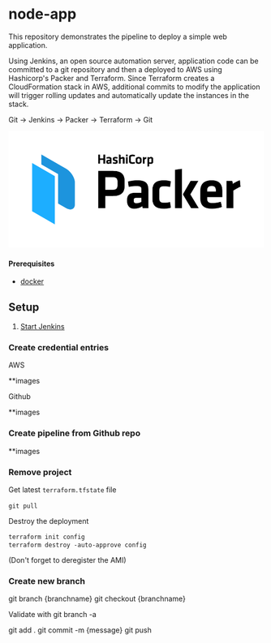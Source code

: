 # node-app

This repository demonstrates the pipeline to deploy a simple web application.

Using Jenkins, an open source automation server, application code can be committed to a git repository and then a deployed to AWS using Hashicorp's
Packer and Terraform. Since Terraform creates a CloudFormation stack in AWS, additional commits to modify the application will trigger rolling updates and automatically update the instances in the stack.

Git -> Jenkins -> Packer -> Terraform -> Git

![Packer](docs/static/Packer_PrimaryLogo_FullColor.png)

#### Prerequisites

- [docker]()

## Setup

1. [Start Jenkins](docs/jenkins.md)


### Create credential entries

AWS

**images

Github

**images

### Create pipeline from Github repo

**images

### Remove project

Get latest `terraform.tfstate` file

```git pull```

Destroy the deployment

```
terraform init config
terraform destroy -auto-approve config
```

(Don't forget to deregister the AMI)



### Create new branch
git branch {branchname}
git checkout {branchname}

Validate with git branch -a

git add .
git commit -m {message}
git push